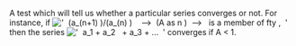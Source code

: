 A test which will tell us whether a particular series converges or not.
For instance, if !['  (a\_(n+1) )/(a\_(n)
)    --\>  (A as n )  --\>   is a member of fty ,  '](../dictionary/equation_images/2905.1..png)
then the series
!['  a\_1 + a\_2   + a\_3 + ...  '](../dictionary/equation_images/2905.2..png)
converges if A \< 1.

